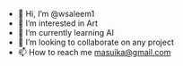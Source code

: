 - 👋 Hi, I’m @wsaleem1
- 👀 I’m interested in Art
- 🌱 I’m currently learning AI
- 💞️ I’m looking to collaborate on any project
- 📫 How to reach me masuika@gmail.com 

<!---
wsaleem1/wsaleem1 is a ✨ special ✨ repository because its `README.md` (this file) appears on your GitHub profile.
You can click the Preview link to take a look at your changes.
--->
